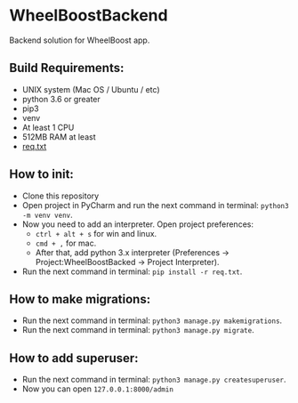 # WheelBoostBackend
Backend solution for WheelBoost app.

## Build Requirements:
+ UNIX system (Mac OS / Ubuntu / etc)
+ python 3.6 or greater
+ pip3
+ venv
+ At least 1 CPU
+ 512MB RAM at least
+ [req.txt](https://github.com/Costello1329/WheelBoostBackend/blob/master/req.txt)

## How to init:
+ Clone this repository
+ Open project in PyCharm and run the next command in terminal: `python3 -m venv venv`.
+ Now you need to add an interpreter. Open project preferences:
    + `ctrl + alt + s` for win and linux.
    + `cmd + ,` for mac.
    + After that, add python 3.x interpreter (Preferences &rarr; Project:WheelBoostBacked &rarr; Project Interpreter).
+ Run the next command in terminal: `pip install -r req.txt`.

## How to make migrations:
+ Run the next command in terminal: `python3 manage.py makemigrations`.
+ Run the next command in terminal: `python3 manage.py migrate`.

## How to add superuser:
+ Run the next command in terminal: `python3 manage.py createsuperuser`.  
+ Now you can open `127.0.0.1:8000/admin`
